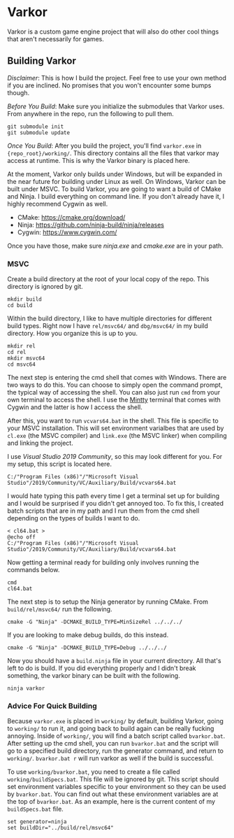 # Varkor

Varkor is a custom game engine project that will also do other cool things that aren't necessarily for games.

## Building Varkor

*Disclaimer*: This is how I build the project. Feel free to use your own method if you are inclined. No promises that you won't encounter some bumps though.

*Before You Build*: Make sure you initialize the submodules that Varkor uses. From anywhere in the repo, run the following to pull them.

```
git submodule init
git submodule update
```

*Once You Build*: After you build the project, you'll find `varkor.exe` in `{repo_root}/working/`. This directory contains all the files that varkor may access at runtime. This is why the Varkor binary is placed here.

At the moment, Varkor only builds under Windows, but will be expanded in the near future for building under Linux as well. On Windows, Varkor can be built under MSVC. To build Varkor, you are going to want a build of CMake and Ninja. I build everything on command line. If you don't already have it, I highly recommend Cygwin as well.

- CMake:  https://cmake.org/download/
- Ninja:  https://github.com/ninja-build/ninja/releases
- Cygwin: https://www.cygwin.com/

Once you have those, make sure *ninja.exe* and *cmake.exe* are in your path.

### MSVC

Create a build directory at the root of your local copy of the repo. This directory is ignored by git.

```
mkdir build
cd build
```

Within the build directory, I like to have multiple directories for different build types. Right now I have `rel/msvc64/` and `dbg/msvc64/` in my build directory. How you organize this is up to you.

```
mkdir rel
cd rel
mkdir msvc64
cd msvc64
```

The next step is entering the cmd shell that comes with Windows. There are two ways to do this. You can choose to simply open the command prompt, the typical way of accessing the shell. You can also just run `cmd` from your own terminal to access the shell. I use the [Mintty](https://mintty.github.io/) terminal that comes with Cygwin and the latter is how I access the shell.

After this, you want to run `vcvars64.bat` in the shell. This file is specific to your MSVC installation. This will set environment varialbes that are used by `cl.exe` (the MSVC compiler) and `link.exe` (the MSVC linker) when compiling and linking the project.

I use *Visual Studio 2019 Community*, so this may look different for you. For my setup, this script is located here.

```
C:/"Program Files (x86)"/"Microsoft Visual Studio"/2019/Community/VC/Auxiliary/Build/vcvars64.bat
```

I would hate typing this path every time I get a terminal set up for building and I would be surprised if you didn't get annoyed too. To fix this, I created batch scripts that are in my path and I run them from the cmd shell depending on the types of builds I want to do.

```
< cl64.bat >
@echo off
C:/"Program Files (x86)"/"Microsoft Visual Studio"/2019/Community/VC/Auxiliary/Build/vcvars64.bat
```

Now getting a terminal ready for building only involves running the commands below.

```
cmd
cl64.bat
```

The next step is to setup the Ninja generator by running CMake. From `build/rel/msvc64/` run the following.

```
cmake -G "Ninja" -DCMAKE_BUILD_TYPE=MinSizeRel ../../../
```

If you are looking to make debug builds, do this instead.

```
cmake -G "Ninja" -DCMAKE_BUILD_TYPE=Debug ../../../
```

Now you should have a `build.ninja` file in your current directory. All that's left to do is build. If you did everything properly and I didn't break something, the varkor binary can be built with the following.

```
ninja varkor
```

### Advice For Quick Building

Because `varkor.exe` is placed in `working/` by default, building Varkor, going to `working/` to run it, and going back to build again can be really fucking annoying. Inside of `working/`, you will find a batch script called `bvarkor.bat`. After setting up the cmd shell, you can run `bvarkor.bat` and the script will go to a specified build directory, run the generator command, and return to `working/`. `bvarkor.bat r` will run varkor as well if the build is successful.

To use `working/bvarkor.bat`, you need to create a file called `working/buildSpecs.bat`. This file will be ignored by git. This script should set environment variables specific to your environment so they can be used by `bvarkor.bat`. You can find out what these environment variables are at the top of `bvarkor.bat`. As an example, here is the current content of my `buildSpecs.bat` file.

```
set generator=ninja
set buildDir="../build/rel/msvc64"
```
